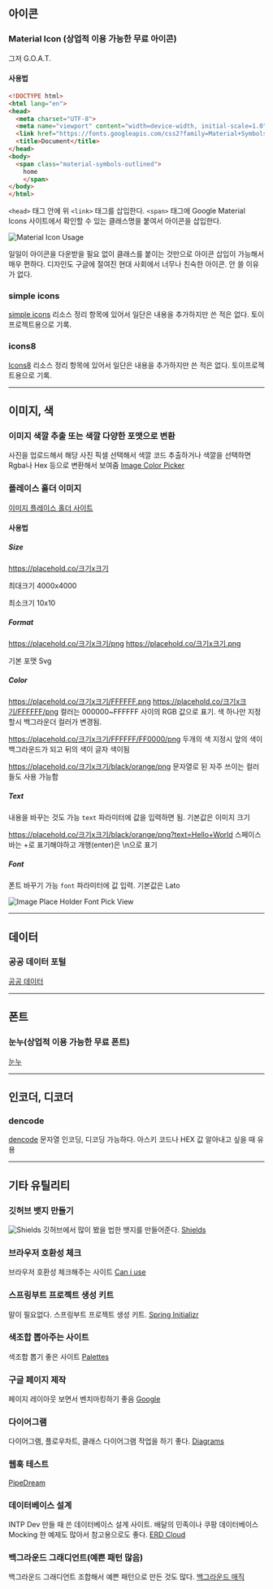 ## 아이콘
### Material Icon (상업적 이용 가능한 무료 아이콘)
그저 G.O.A.T.

#### 사용법
```html
<!DOCTYPE html>
<html lang="en">
<head>
  <meta charset="UTF-8">
  <meta name="viewport" content="width=device-width, initial-scale=1.0">
  <link href="https://fonts.googleapis.com/css2?family=Material+Symbols+Outlined" rel="stylesheet" />
  <title>Document</title>
</head>
<body>
  <span class="material-symbols-outlined">
    home
    </span>
</body>
</html>
```

`<head>` 태그 안에 위 `<link>` 태그를 삽입한다. `<span>` 태그에 Google Material Icons 사이트에서 확인할 수 있는 클래스명을 붙여서 아이콘을 삽입한다.

![Material Icon Usage](https://i.imgur.com/J7WHSKY.png)

일일이 아이콘을 다운받을 필요 없이 클래스를 붙이는 것만으로 아이콘 삽입이 가능해서 매우 편하다. 디자인도 구글에 절여진 현대 사회에서 너무나 친숙한 아이콘. 안 쓸 이유가 없다.

### simple icons
[simple icons](https://simpleicons.org/)
리소스 정리 항목에 있어서 일단은 내용을 추가하지만 쓴 적은 없다. 토이프로젝트용으로 기록.

### icons8
[Icons8](https://icons8.com/)
리소스 정리 항목에 있어서 일단은 내용을 추가하지만 쓴 적은 없다. 토이프로젝트용으로 기록.

---

## 이미지, 색
### 이미지 색깔 추출 또는 색깔 다양한 포맷으로 변환
사진을 업로드해서 해당 사진 픽셀 선택해서 색깔 코드 추출하거나 색깔을 선택하면 Rgba나 Hex 등으로 변환해서 보여줌
[Image Color Picker](https://imagecolorpicker.com/ko)

### 플레이스 홀더 이미지

[이미지 플레이스 홀더 사이트](https://placehold.co/)

#### 사용법

##### Size
https://placehold.co/크기x크기


최대크기 4000x4000


최소크기 10x10

##### Format
https://placehold.co/크기x크기/png
https://placehold.co/크기x크기.png

기본 포맷 Svg

##### Color
https://placehold.co/크기x크기/FFFFFF.png
https://placehold.co/크기x크기/FFFFFF/png
컬러는 000000~FFFFFF 사이의  RGB 값으로 표기.
색 하나만 지정할시 백그라운더 컬러가 변경됨.

https://placehold.co/크기x크기/FFFFFF/FF0000/png
두개의 색 지정시 앞의 색이 백그라운드가 되고 뒤의 색이 글자 색이됨

https://placehold.co/크기x크기/black/orange/png
문자열로 된 자주 쓰이는 컬러들도 사용 가능함

##### Text

내용을 바꾸는 것도 가능
`text` 파라미터에 값을 입력하면 됨.
기본값은 이미지 크기

https://placehold.co/크기x크기/black/orange/png?text=Hello+World
스페이스바는 +로 표기해야하고 개행(enter)은 \n으로 표기

##### Font

폰트 바꾸기 가능
`font` 파라미터에 값 입력.
기본값은 Lato

![Image Place Holder Font Pick View](https://i.imgur.com/A2Vcuv7.png)


---

## 데이터
### 공공 데이터 포털
[공공 데이터](https://www.data.go.kr/)

---

## 폰트
### 눈누(상업적 이용 가능한 무료 폰트)
[눈누](https://noonnu.cc/)

---

## 인코더, 디코더
### dencode
[dencode](https://dencode.com/)
문자열 인코딩, 디코딩 가능하다. 아스키 코드나 HEX 값 알아내고 싶을 때 유용

---

## 기타 유틸리티
### 깃허브 뱃지 만들기
![Shields](https://i.imgur.com/JOJmpW8.png)
깃허브에서 많이 봤을 법한 뱃지를 만들어준다.
[Shields](https://shields.io/badges)

### 브라우저 호환성 체크
브라우저 호환성 체크해주는 사이트
[Can i use](https://caniuse.com/)

### 스프링부트 프로젝트 생성 키트
말이 필요없다. 스프링부트 프로젝트 생성 키트.
[Spring Initializr](https://start.spring.io/)

### 색조합 뽑아주는 사이트
색조합 뽑기 좋은 사이트
[Palettes](https://flatuicolors.com)

### 구글 페이지 제작
페이지 레이아웃 보면서 벤치마킹하기 좋음
[Google](https://sites.google.com/new)

### 다이어그램
다이어그램, 플로우차트, 클래스 다이어그램 작업을 하기 좋다.
[Diagrams](https://app.diagrams.net/)

### 웹훅 테스트
[PipeDream](https://pipedream.com/)

### 데이터베이스 설계
INTP Dev 만들 때 쓴 데이터베이스 설계 사이트.
배달의 민족이나 쿠팡 데이터베이스 Mocking 한 예제도 많아서 참고용으로도 좋다.
[ERD Cloud](https://www.erdcloud.com/)

### 백그라운드 그래디언트(예쁜 패턴 많음)
백그라운드 그래디언트 조합해서 예쁜 패턴으로 만든 것도 많다.
[백그라운드 매직](https://www.gradientmagic.com/)